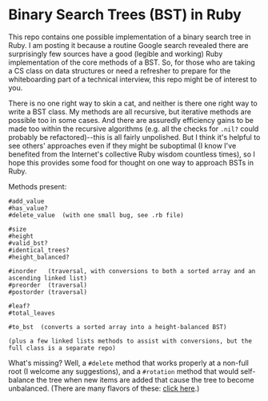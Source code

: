 # Binary Search Trees (BST) in Ruby

This repo contains one possible implementation of a binary search tree in Ruby. I am posting it because a routine Google search revealed there are surprisingly few sources have a good (legible and working) Ruby implementation of the core methods of a BST. So, for those who are taking a CS class on data structures or need a refresher to prepare for the whiteboarding part of a technical interview, this repo might be of interest to you.

There is no one right way to skin a cat, and neither is there one right way to write a BST class. My methods are all recursive, but iterative methods are possible too in some cases. And there are assuredly efficiency gains to be made too within the recursive algorithms (e.g. all the checks for `.nil?` could probably be refactored)--this is all fairly unpolished. But I think it's helpful to see others' approaches even if they might be suboptimal (I know I've benefited from the Internet's collective Ruby wisdom countless times), so I hope this provides some food for thought on one way to approach BSTs in Ruby.

Methods present:
```
#add_value
#has_value?
#delete_value  (with one small bug, see .rb file)

#size
#height
#valid_bst?
#identical_trees?
#height_balanced?

#inorder   (traversal, with conversions to both a sorted array and an ascending linked list)
#preorder  (traversal)
#postorder (traversal)

#leaf?
#total_leaves

#to_bst  (converts a sorted array into a height-balanced BST)

(plus a few linked lists methods to assist with conversions, but the full class is a separate repo)
```

What's missing? Well, a `#delete` method that works properly at a non-full root (I welcome any suggestions), and a `#rotation` method that would self-balance the tree when new items are added that cause the tree to become unbalanced. (There are many flavors of these: [click here](https://en.wikipedia.org/wiki/Self-balancing_binary_search_tree).)